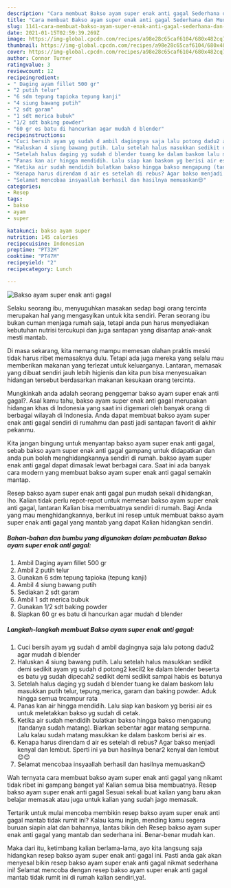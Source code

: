 ```yaml
---
description: "Cara membuat Bakso ayam super enak anti gagal Sederhana dan Mudah Dibuat"
title: "Cara membuat Bakso ayam super enak anti gagal Sederhana dan Mudah Dibuat"
slug: 1141-cara-membuat-bakso-ayam-super-enak-anti-gagal-sederhana-dan-mudah-dibuat
date: 2021-01-15T02:59:39.269Z
image: https://img-global.cpcdn.com/recipes/a98e28c65caf6104/680x482cq70/bakso-ayam-super-enak-anti-gagal-foto-resep-utama.jpg
thumbnail: https://img-global.cpcdn.com/recipes/a98e28c65caf6104/680x482cq70/bakso-ayam-super-enak-anti-gagal-foto-resep-utama.jpg
cover: https://img-global.cpcdn.com/recipes/a98e28c65caf6104/680x482cq70/bakso-ayam-super-enak-anti-gagal-foto-resep-utama.jpg
author: Connor Turner
ratingvalue: 3
reviewcount: 12
recipeingredient:
- " Daging ayam fillet 500 gr"
- "2 putih telur"
- "6 sdm tepung tapioka tepung kanji"
- "4 siung bawang putih"
- "2 sdt garam"
- "1 sdt merica bubuk"
- "1/2 sdt baking powder"
- "60 gr es batu di hancurkan agar mudah d blender"
recipeinstructions:
- "Cuci bersih ayam yg sudah d ambil dagingnya saja lalu potong dadu2 agar mudah d blender"
- "Haluskan 4 siung bawang putih. Lalu setelah halus masukkan sedikit demi sedikit ayam yg sudah d potong2 kecil2 ke dalam blender beserta es batu yg sudah dipecah2 sedikit demi sedikit sampai habis es batunya"
- "Setelah halus daging yg sudah d blender tuang ke dalam baskom lalu masukkan putih telur, tepung,merica, garam dan baking powder. Aduk hingga semua trcampur rata"
- "Panas kan air hingga mendidih. Lalu siap kan baskom yg berisi air es untuk meletakkan bakso yg sudah di cetak."
- "Ketika air sudah mendidih bulatkan bakso hingga bakso mengapung (tandanya sudah matang). Biarkan sebentar agar matang sempurna. Lalu kalau sudah matang masukkan ke dalam baskom berisi air es."
- "Kenapa harus direndam d air es setelah di rebus? Agar bakso menjadi kenyal dan lembut. Sperti ini ya bun hasilnya benar2 kenyal dan lembut 😊😊"
- "Selamat mencobaa insyaallah berhasil dan hasilnya memuaskan😍"
categories:
- Resep
tags:
- bakso
- ayam
- super

katakunci: bakso ayam super 
nutrition: 145 calories
recipecuisine: Indonesian
preptime: "PT32M"
cooktime: "PT47M"
recipeyield: "2"
recipecategory: Lunch

---
```



![Bakso ayam super enak anti gagal](https://img-global.cpcdn.com/recipes/a98e28c65caf6104/680x482cq70/bakso-ayam-super-enak-anti-gagal-foto-resep-utama.jpg)

Selaku seorang ibu, menyuguhkan masakan sedap bagi orang tercinta merupakan hal yang mengasyikan untuk kita sendiri. Peran seorang ibu bukan cuman menjaga rumah saja, tetapi anda pun harus menyediakan kebutuhan nutrisi tercukupi dan juga santapan yang disantap anak-anak mesti mantab.

Di masa  sekarang, kita memang mampu memesan olahan praktis meski tidak harus ribet memasaknya dulu. Tetapi ada juga mereka yang selalu mau memberikan makanan yang terlezat untuk keluarganya. Lantaran, memasak yang dibuat sendiri jauh lebih higienis dan kita pun bisa menyesuaikan hidangan tersebut berdasarkan makanan kesukaan orang tercinta. 



Mungkinkah anda adalah seorang penggemar bakso ayam super enak anti gagal?. Asal kamu tahu, bakso ayam super enak anti gagal merupakan hidangan khas di Indonesia yang saat ini digemari oleh banyak orang di berbagai wilayah di Indonesia. Anda dapat membuat bakso ayam super enak anti gagal sendiri di rumahmu dan pasti jadi santapan favorit di akhir pekanmu.

Kita jangan bingung untuk menyantap bakso ayam super enak anti gagal, sebab bakso ayam super enak anti gagal gampang untuk didapatkan dan anda pun boleh menghidangkannya sendiri di rumah. bakso ayam super enak anti gagal dapat dimasak lewat berbagai cara. Saat ini ada banyak cara modern yang membuat bakso ayam super enak anti gagal semakin mantap.

Resep bakso ayam super enak anti gagal pun mudah sekali dihidangkan, lho. Kalian tidak perlu repot-repot untuk memesan bakso ayam super enak anti gagal, lantaran Kalian bisa membuatnya sendiri di rumah. Bagi Anda yang mau menghidangkannya, berikut ini resep untuk membuat bakso ayam super enak anti gagal yang mantab yang dapat Kalian hidangkan sendiri.

<!--inarticleads1-->

##### Bahan-bahan dan bumbu yang digunakan dalam pembuatan Bakso ayam super enak anti gagal:

1. Ambil  Daging ayam fillet 500 gr
1. Ambil 2 putih telur
1. Gunakan 6 sdm tepung tapioka (tepung kanji)
1. Ambil 4 siung bawang putih
1. Sediakan 2 sdt garam
1. Ambil 1 sdt merica bubuk
1. Gunakan 1/2 sdt baking powder
1. Siapkan 60 gr es batu di hancurkan agar mudah d blender




<!--inarticleads2-->

##### Langkah-langkah membuat Bakso ayam super enak anti gagal:

1. Cuci bersih ayam yg sudah d ambil dagingnya saja lalu potong dadu2 agar mudah d blender
1. Haluskan 4 siung bawang putih. Lalu setelah halus masukkan sedikit demi sedikit ayam yg sudah d potong2 kecil2 ke dalam blender beserta es batu yg sudah dipecah2 sedikit demi sedikit sampai habis es batunya
1. Setelah halus daging yg sudah d blender tuang ke dalam baskom lalu masukkan putih telur, tepung,merica, garam dan baking powder. Aduk hingga semua trcampur rata
1. Panas kan air hingga mendidih. Lalu siap kan baskom yg berisi air es untuk meletakkan bakso yg sudah di cetak.
1. Ketika air sudah mendidih bulatkan bakso hingga bakso mengapung (tandanya sudah matang). Biarkan sebentar agar matang sempurna. Lalu kalau sudah matang masukkan ke dalam baskom berisi air es.
1. Kenapa harus direndam d air es setelah di rebus? Agar bakso menjadi kenyal dan lembut. Sperti ini ya bun hasilnya benar2 kenyal dan lembut 😊😊
1. Selamat mencobaa insyaallah berhasil dan hasilnya memuaskan😍




Wah ternyata cara membuat bakso ayam super enak anti gagal yang nikamt tidak ribet ini gampang banget ya! Kalian semua bisa membuatnya. Resep bakso ayam super enak anti gagal Sesuai sekali buat kalian yang baru akan belajar memasak atau juga untuk kalian yang sudah jago memasak.

Tertarik untuk mulai mencoba membikin resep bakso ayam super enak anti gagal mantab tidak rumit ini? Kalau kamu ingin, mending kamu segera buruan siapin alat dan bahannya, lantas bikin deh Resep bakso ayam super enak anti gagal yang mantab dan sederhana ini. Benar-benar mudah kan. 

Maka dari itu, ketimbang kalian berlama-lama, ayo kita langsung saja hidangkan resep bakso ayam super enak anti gagal ini. Pasti anda gak akan menyesal bikin resep bakso ayam super enak anti gagal nikmat sederhana ini! Selamat mencoba dengan resep bakso ayam super enak anti gagal mantab tidak rumit ini di rumah kalian sendiri,ya!.

